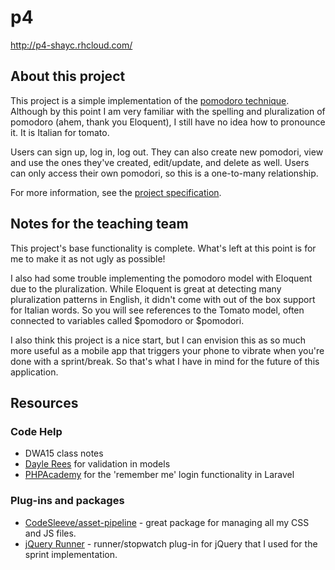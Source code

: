 # p4

http://p4-shayc.rhcloud.com/

## About this project

This project is a simple implementation of the [pomodoro technique](http://en.wikipedia.org/wiki/Pomodoro_Technique). Although by this point I am very familiar with the spelling and pluralization of pomodoro (ahem, thank you Eloquent), I still have no idea how to pronounce it. It is Italian for tomato.

Users can sign up, log in, log out. They can also create new pomodori, view and use the ones they've created, edit/update, and delete as well. Users can only access their own pomodori, so this is a one-to-many relationship.

For more information, see the [project specification](http://www.dwa15.com/Projects/P4).

## Notes for the teaching team

This project's base functionality is complete. What's left at this point is for me to make it as not ugly as possible!

I also had some trouble implementing the pomodoro model with Eloquent due to the pluralization. While Eloquent is great at detecting many pluralization patterns in English, it didn't come with out of the box support for Italian words. So you will see references to the Tomato model, often connected to variables called $pomodoro or $pomodori.

I also think this project is a nice start, but I can envision this as so much more useful as a mobile app that triggers your phone to vibrate when you're done with a sprint/break. So that's what I have in mind for the future of this application.

## Resources

### Code Help

* DWA15 class notes
* [Dayle Rees](http://daylerees.com/trick-validation-within-models) for validation in models
* [PHPAcademy](https://www.youtube.com/watch?v=hYUf6u_txhk) for the 'remember me' login functionality in Laravel

### Plug-ins and packages

* [CodeSleeve/asset-pipeline](https://github.com/CodeSleeve/asset-pipeline) - great package for managing all my CSS and JS files.
* [jQuery Runner](https://github.com/jylauril/jquery-runner) - runner/stopwatch plug-in for jQuery that I used for the sprint implementation.